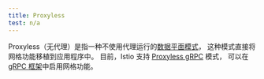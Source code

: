 ```yaml
---
title: Proxyless
test: n/a
---
```


Proxyless（无代理）是指一种不使用代理运行的[数据平面模式](/zh/docs/reference/glossary/#data-plane-mode)，
这种模式直接将网格功能移植到应用程序中。
目前，Istio 支持 [Proxyless gRPC](/blog/2021/proxyless-grpc/) 模式，
可以在 [gRPC 框架](https://grpc.io/)中启用网格功能。
